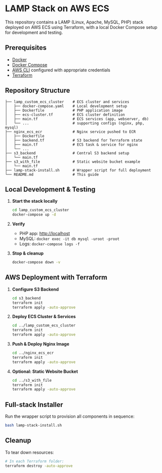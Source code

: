 # LAMP Stack on AWS ECS

This repository contains a LAMP (Linux, Apache, MySQL, PHP) stack deployed on AWS ECS using Terraform, with a local Docker Compose setup for development and testing.

## Prerequisites

* [Docker](https://docs.docker.com/get-docker/)
* [Docker Compose](https://docs.docker.com/compose/install/)
* [AWS CLI](https://docs.aws.amazon.com/cli/latest/userguide/cli-chap-install.html) configured with appropriate credentials
* [Terraform](https://learn.hashicorp.com/terraform/getting-started/install)

## Repository Structure

```
├── lamp_custom_ecs_cluster    # ECS cluster and services
│   ├── docker-compose.yaml    # Local development setup
│   ├── Dockerfile             # PHP application image
│   ├── ecs-cluster.tf         # ECS cluster definition
│   ├── main.tf                # ECS services (app, webserver, db)
│   └── ...                    # supporting configs (nginx, php, mysql)
├── nginx_ecs_ecr              # Nginx service pushed to ECR
│   ├── Dockerfile
│   ├── backend.tf             # S3 backend for Terraform state
│   ├── main.tf                # ECS task & service for nginx
│   └── ...
├── s3_backend                 # Central S3 backend setup
│   └── main.tf
├── s3_with_file               # Static website bucket example
│   └── main.tf
├── lamp-stack-install.sh      # Wrapper script for full deployment
└── README.md                  # This guide
```

## Local Development & Testing

1. **Start the stack locally**

   ```bash
   cd lamp_custom_ecs_cluster
   docker-compose up -d
   ```

2. **Verify**

   * PHP app: [http://localhost](http://localhost)
   * MySQL: `docker exec -it db mysql -uroot -proot`
   * Logs: `docker-compose logs -f`

3. **Stop & cleanup**

   ```bash
   docker-compose down -v
   ```

## AWS Deployment with Terraform

1. **Configure S3 Backend**

   ```bash
   cd s3_backend
   terraform init
   terraform apply -auto-approve
   ```

2. **Deploy ECS Cluster & Services**

   ```bash
   cd ../lamp_custom_ecs_cluster
   terraform init
   terraform apply -auto-approve
   ```

3. **Push & Deploy Nginx Image**

   ```bash
   cd ../nginx_ecs_ecr
   terraform init
   terraform apply -auto-approve
   ```

4. **Optional: Static Website Bucket**

   ```bash
   cd ../s3_with_file
   terraform init
   terraform apply -auto-approve
   ```

## Full-stack Installer

Run the wrapper script to provision all components in sequence:

```bash
bash lamp-stack-install.sh
```

## Cleanup

To tear down resources:

```bash
# In each Terraform folder:
terraform destroy -auto-approve
```